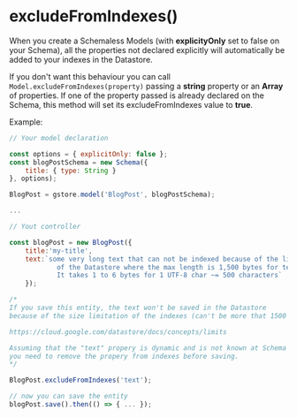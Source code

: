# excludeFromIndexes\(\)

When you create a Schemaless Models \(with **explicityOnly**  set to false on your Schema\), all the properties not declared explicitly will automatically be added to your indexes in the Datastore.

If you don't want this behaviour you can call `Model.excludeFromIndexes(property)` passing a **string** property or an **Array** of properties. If one of the property passed is already declared on the Schema, this method will set its excludeFromIndexes value to **true**.

Example:

```javascript
// Your model declaration

const options = { explicitOnly: false };
const blogPostSchema = new Schema({
    title: { type: String }
}, options);

BlogPost = gstore.model('BlogPost', blogPostSchema);

...

// Yout controller

const blogPost = new BlogPost({
    title:'my-title',
    text:`some very long text that can not be indexed because of the limitation
            of the Datastore where the max length is 1,500 bytes for text properties.
            It takes 1 to 6 bytes for 1 UTF-8 char ~= 500 characters`
    });

/*
If you save this entity, the text won't be saved in the Datastore
because of the size limitation of the indexes (can't be more that 1500 bytes).

https://cloud.google.com/datastore/docs/concepts/limits

Assuming that the "text" propery is dynamic and is not known at Schema instantiation,
you need to remove the propery from indexes before saving.
*/

BlogPost.excludeFromIndexes('text');

// now you can save the entity
blogPost.save().then(() => { ... });
```

